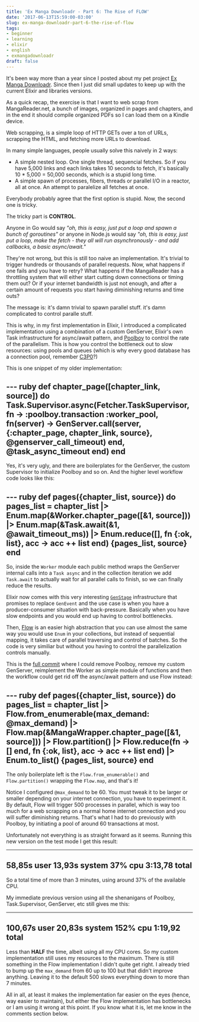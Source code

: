 ```yaml
---
title: 'Ex Manga Downloadr - Part 6: The Rise of FLOW'
date: '2017-06-13T15:59:00-03:00'
slug: ex-manga-downloadr-part-6-the-rise-of-flow
tags:
- beginner
- learning
- elixir
- english
- exmangadownloadr
draft: false
---
```


It's been way more than a year since I posted about my pet project [Ex Manga Downloadr](https://github.com/akitaonrails/ex_manga_downloadr). Since then I just did small updates to keep up with the current Elixir and libraries versions.

As a quick recap, the exercise is that I want to web scrap from MangaReader.net, a bunch of images, organized in pages and chapters, and in the end it should compile organized PDFs so I can load them on a Kindle device.

Web scrapping, is a simple loop of HTTP GETs over a ton of URLs, scrapping the HTML, and fetching more URLs to download.

In many simple languages, people usually solve this naively in 2 ways:

* A simple nested loop. One single thread, sequencial fetches. So if you have 5,000 links and each links takes 10 seconds to fetch, it's basically 10 * 5,000 = 50,000 seconds, which is a stupid long time.
* A simple spawn of processes, fibers, threads or parallel I/O in a reactor, all at once. An attempt to paralelize all fetches at once.

Everybody probably agree that the first option is stupid. Now, the second one is tricky.

The tricky part is **CONTROL**.

Anyone in Go would say _"oh, this is easy, just put a loop and spawn a bunch of goroutines"_ or anyone in Node.js would say _"oh, this is easy, just put a loop, make the fetch - they all will run asynchronously - and add callbacks, a basic async/await."_

They're not wrong, but this is still too naive an implementation. It's trivial to trigger hundreds or thousands of parallel requests. Now, what happens if one fails and you have to retry? What happens if the MangaReader has a throttling system that will either start cutting down connections or timing them out? Or if your internet bandwidth is just not enough, and after a certain amount of requests you start having diminishing returns and time outs?

The message is: it's damn trivial to spawn parallel stuff. it's damn complicated to control paralle stuff.

This is why, in my first implementation in Elixir, I introduced a complicated implementation using a combination of a custom GenServer, Elixir's own Task infrastructure for async/await pattern, and [Poolboy](https://github.com/devinus/poolboy) to control the rate of the parallelism. This is how you control the bottleneck out to slow resources: using pools and queues (which is why every good database has a connection pool, remember [C3P0](https://sourceforge.net/projects/c3p0/)?)

This is one snippet of my older implementation:

--- ruby
def chapter_page([chapter_link, source]) do
  Task.Supervisor.async(Fetcher.TaskSupervisor, fn ->
    :poolboy.transaction :worker_pool, fn(server) ->
      GenServer.call(server, {:chapter_page, chapter_link, source}, @genserver_call_timeout)
    end, @task_async_timeout
  end)
end
---

Yes, it's very ugly, and there are boilerplates for the GenServer, the custom Supervisor to initialize Poolboy and so on. And the higher level workflow code looks like this:

--- ruby
def pages({chapter_list, source}) do
   pages_list = chapter_list
     |> Enum.map(&Worker.chapter_page([&1, source]))
     |> Enum.map(&Task.await(&1, @await_timeout_ms))
     |> Enum.reduce([], fn {:ok, list}, acc -> acc ++ list end)
   {pages_list, source}
end
---

So, inside the `Worker` module each public method wraps the GenServer internal calls into a `Task async` and in the collection iteration we add `Task.await` to actually wait for all parallel calls to finish, so we can finally reduce the results.

Elixir now comes with this very interesting [`GenStage`](https://elixir-lang.org/blog/2016/07/14/announcing-genstage/) infrastructure that promises to replace `GenEvent` and the use case is when you have a producer-consumer situation with back-pressure. Basically when you have slow endpoints and you would end up having to control bottlenecks.

Then, [Flow](https://github.com/elixir-lang/flow) is an easier high abstraction that you can use almost the same way you would use `Enum` in your collections, but instead of sequential mapping, it takes care of parallel traversing and control of batches. So the code is very similiar but without you having to control the parallelization controls manually.

This is the [full commit](https://github.com/akitaonrails/ex_manga_downloadr/commit/b117f5236098f6d37e332633acb787be46a09d84) where I could remove Poolboy, remove my custom GenServer, reimplement the Worker as simple module of functions and then the workflow could get rid off the async/await pattern and use Flow instead:

--- ruby
def pages({chapter_list, source}) do
   pages_list = chapter_list
     |> Flow.from_enumerable(max_demand: @max_demand)
     |> Flow.map(&MangaWrapper.chapter_page([&1, source]))
     |> Flow.partition()
     |> Flow.reduce(fn -> [] end, fn {:ok, list}, acc -> acc ++ list end)
     |> Enum.to_list()
   {pages_list, source}
end
---

The only boilerplate left is the `Flow.from_enumerable()` and `Flow.partition()` wrapping the `Flow.map`, and that's it!

Notice I configured `@max_demand` to be 60. You must tweak it to be larger or smaller depending on your internet connection, you have to experiment it. By default, Flow will trigger 500 processes in parallel, which is way too much for a web scrapping on a normal home internet connection and you will suffer diminishing returns. That's what I had to do previously with Poolboy, by initiating a pool of around 60 transactions at most.

Unfortunately not everything is as straight forward as it seems. Running this new version on the test mode I get this result:

---
58,85s user 13,93s system 37% cpu 3:13,78 total
---

So a total time of more than 3 minutes, using around 37% of the available CPU.

My immediate previous version using all the shenanigans of Poolboy, Task.Supervisor, GenServer, etc still gives me this:

---
100,67s user 20,83s system 152% cpu 1:19,92 total
---

Less than **HALF** the time, albeit using all my CPU cores. So my custom implementation still uses my resources to the maximum. There is still something in the Flow implementation I didn't quite get right. I already tried to bump up the `max_demand` from 60 up to 100 but that didn't improve anything. Leaving it to the default 500 slows everything down to more than 7 minutes. 

All in all, at least it makes the implementation far easier on the eyes (hence, way easier to maintain), but either the Flow implementation has bottlenecks or I am using it wrong at this point. If you know what it is, let me know in the comments section below.
